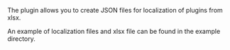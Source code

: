 The plugin allows you to create JSON files for localization of plugins from xlsx.

An example of localization files and xlsx file can be found in the example directory.

